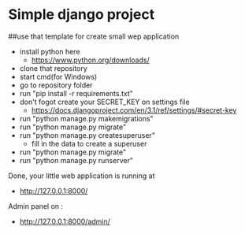 # Simple django project

##use that template for create small wep application

- install python here
    - https://www.python.org/downloads/
- clone that repository
- start cmd(for Windows)
- go to repository folder
- run "pip install -r requirements.txt"
- don't fogot create your SECRET_KEY on settings file
    - https://docs.djangoproject.com/en/3.1/ref/settings/#secret-key
- run "python manage.py makemigrations"
- run "python manage.py migrate"
- run "python manage.py createsuperuser"
    - fill in the data to create a superuser
- run "python manage.py migrate"
- run "python manage.py runserver"

Done, your little web application is running at
- http://127.0.0.1:8000/

Admin panel on :
- http://127.0.0.1:8000/admin/





